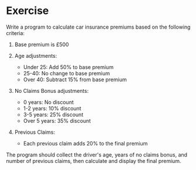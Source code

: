 # Exercise

Write a program to calculate car insurance premiums based on the following criteria:

1. Base premium is £500
2. Age adjustments:
   - Under 25: Add 50% to base premium
   - 25-40: No change to base premium
   - Over 40: Subtract 15% from base premium

3. No Claims Bonus adjustments:
   - 0 years: No discount
   - 1-2 years: 10% discount
   - 3-5 years: 25% discount
   - Over 5 years: 35% discount

4. Previous Claims:
   - Each previous claim adds 20% to the final premium

The program should collect the driver's age, years of no claims bonus, and number of previous claims, then calculate and display the final premium.
